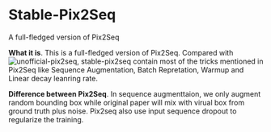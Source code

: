 # Stable-Pix2Seq
A full-fledged version of Pix2Seq

**What it is**. This is a full-fledged version of Pix2Seq. Compared with![unofficial-pix2seq](https://github.com/gaopengcuhk/Unofficial-Pix2Seq), stable-pix2seq contain most of the tricks mentioned in Pix2Seq like Sequence Augmentation, Batch Repretation, Warmup and Linear decay leanring rate. 

**Difference between Pix2Seq**. In sequence augmenttaion, we only augment random bounding box while original paper will mix with virual box from ground truth plus noise. Pix2seq also use input sequence dropout to regularize the training. 

